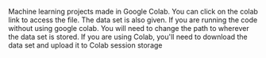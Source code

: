 Machine learning projects made in Google Colab.
You can click on the colab link to access the file.
The data set is also given.
If you are running the code without using google colab. You will need to change the path to wherever the data set is stored.
If you are using Colab, you'll need to download the data set and upload it to Colab session storage
